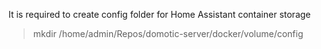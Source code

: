 It is required to create config folder for Home Assistant container storage

> mkdir /home/admin/Repos/domotic-server/docker/volume/config